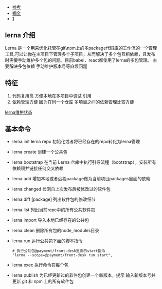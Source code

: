 


- [参考](https://zhuanlan.zhihu.com/p/35237759)
- [掘金](https://juejin.im/entry/5c26d0db6fb9a04a0e2d45a4)
- [1](https://juejin.im/post/5a989fb451882555731b88c2)

## lerna 介绍
Lerna 是一个用来优化托管在git\npm上的多package代码库的工作流的一个管理工具,可以让你在主项目下管理多个子项目，从而解决了多个包互相依赖，且发布时需要手动维护多个包的问题。目前babel、react都使用了lerna的多包管理。
主要解决多包依赖 手动维护版本号等麻烦问题

## 特征
1. 代码复用高 方便本地在多项目中调试 引用
2. 依赖管理方便 因为在同一个仓库 多项目之间的依赖管理比较方便

[lerna维护状态](https://zhuanlan.zhihu.com/p/398080866)

## 基本命令
- lerna init
  lerna repo 初始化或者将已经存在的repo转化为lerna管理

- lerna create
  创建一个公共包

- lerna bootstrap
  在当前 Lerna 仓库中执行引导流程（bootstrap）。安装所有 依赖项并链接任何交叉依赖

- lerna add
  增加本地或者远程package做为当前项目packages里面的依赖

- lerna changed
  检测自上次发布后被修改过的软件包

- lerna diff [package]
  列出软件包的修改细节

- lerna list
  列出当前repo中的所有公共软件包

- lerna import 
  导入本地已经存在的公共包

- lerna clean
  删除所有包的node_modules目录 

- lerna run
  运行公共包下面的脚本指令
  ```shell
  # 执行公共包@payment/front-desk里面的start指令
  "lerna --scope=@payment/front-desk run start",
  ```

- lerna exec
  执行命令在每个包

- lerna publish
  为已经更新过的软件包创建一个新版本。提示 输入新版本号并更新 git 和 npm 上的所有软件包


